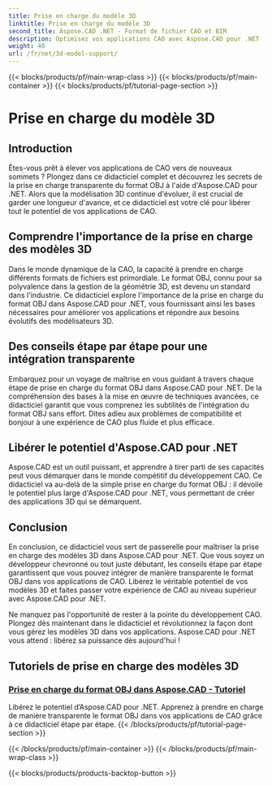 ```yaml
---
title: Prise en charge du modèle 3D
linktitle: Prise en charge du modèle 3D
second_title: Aspose.CAD .NET - Format de fichier CAO et BIM
description: Optimisez vos applications CAO avec Aspose.CAD pour .NET ! Maîtrisez l’art de prendre en charge de manière transparente le format OBJ, libérant ainsi tout le potentiel de vos modèles 3D.
weight: 40
url: /fr/net/3d-model-support/
---
```


{{< blocks/products/pf/main-wrap-class >}}
{{< blocks/products/pf/main-container >}}
{{< blocks/products/pf/tutorial-page-section >}}

# Prise en charge du modèle 3D


## Introduction

Êtes-vous prêt à élever vos applications de CAO vers de nouveaux sommets ? Plongez dans ce didacticiel complet et découvrez les secrets de la prise en charge transparente du format OBJ à l'aide d'Aspose.CAD pour .NET. Alors que la modélisation 3D continue d'évoluer, il est crucial de garder une longueur d'avance, et ce didacticiel est votre clé pour libérer tout le potentiel de vos applications de CAO.

## Comprendre l'importance de la prise en charge des modèles 3D

Dans le monde dynamique de la CAO, la capacité à prendre en charge différents formats de fichiers est primordiale. Le format OBJ, connu pour sa polyvalence dans la gestion de la géométrie 3D, est devenu un standard dans l'industrie. Ce didacticiel explore l'importance de la prise en charge du format OBJ dans Aspose.CAD pour .NET, vous fournissant ainsi les bases nécessaires pour améliorer vos applications et répondre aux besoins évolutifs des modélisateurs 3D.

## Des conseils étape par étape pour une intégration transparente

Embarquez pour un voyage de maîtrise en vous guidant à travers chaque étape de prise en charge du format OBJ dans Aspose.CAD pour .NET. De la compréhension des bases à la mise en œuvre de techniques avancées, ce didacticiel garantit que vous comprenez les subtilités de l'intégration du format OBJ sans effort. Dites adieu aux problèmes de compatibilité et bonjour à une expérience de CAO plus fluide et plus efficace.

## Libérer le potentiel d'Aspose.CAD pour .NET

Aspose.CAD est un outil puissant, et apprendre à tirer parti de ses capacités peut vous démarquer dans le monde compétitif du développement CAO. Ce didacticiel va au-delà de la simple prise en charge du format OBJ : il dévoile le potentiel plus large d'Aspose.CAD pour .NET, vous permettant de créer des applications 3D qui se démarquent.

## Conclusion

En conclusion, ce didacticiel vous sert de passerelle pour maîtriser la prise en charge des modèles 3D dans Aspose.CAD pour .NET. Que vous soyez un développeur chevronné ou tout juste débutant, les conseils étape par étape garantissent que vous pouvez intégrer de manière transparente le format OBJ dans vos applications de CAO. Libérez le véritable potentiel de vos modèles 3D et faites passer votre expérience de CAO au niveau supérieur avec Aspose.CAD pour .NET.

Ne manquez pas l'opportunité de rester à la pointe du développement CAO. Plongez dès maintenant dans le didacticiel et révolutionnez la façon dont vous gérez les modèles 3D dans vos applications. Aspose.CAD pour .NET vous attend : libérez sa puissance dès aujourd'hui !
## Tutoriels de prise en charge des modèles 3D
### [Prise en charge du format OBJ dans Aspose.CAD - Tutoriel](./supporting-obj-format-in-aspose-cad/)
Libérez le potentiel d’Aspose.CAD pour .NET. Apprenez à prendre en charge de manière transparente le format OBJ dans vos applications de CAO grâce à ce didacticiel étape par étape.
{{< /blocks/products/pf/tutorial-page-section >}}

{{< /blocks/products/pf/main-container >}}
{{< /blocks/products/pf/main-wrap-class >}}

{{< blocks/products/products-backtop-button >}}
